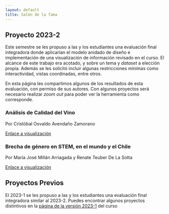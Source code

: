 ```yaml
---
layout: default
title: Salón de la fama
---
```


## Proyecto 2023-2

Este semestre se les propuso a las y los estudiantes una evaluación final integradora donde aplicarían el modelo anidado de diseño e implementación de una visualización de información revisado en el curso.
El alcance de este trabajo era acotado, y sobre un tema y _dataset_ a elección propia. Además se les solicitó incluir algunas restricciones mínimas como interactividad, vistas coordinadas, entre otros.

En esta página les compartimos algunos de los resultados de esta evaluación, con permiso de sus autores. Con algunos proyectos será necesario realizar _zoom out_ para poder ver la herramienta como corresponde.

<div class="cards-layout" markdown="1">

<div class="rol-card" markdown="1">

### Análisis de Calidad del Vino

Por Cristóbal Osvaldo Avendaño Zamorano

[Enlace a visualización](https://puc-infovis.github.io/version-2023-2/salon_de_la_fama/wine/)

</div>

<div class="rol-card" markdown="1">

### Brecha de género en STEM, en el mundo y el Chile

Por María José Millán Arriagada  y Renate Teuber De La Sotta

[Enlace a visualización](https://puc-infovis.github.io/version-2023-2/salon_de_la_fama/brecha_stem/)

</div>




</div>


## Proyectos Previos

El 2023-1 se les propuso a las y los estudiantes una evaluación final integradora similar al 2023-2. Puedes encontrar algunos proyectos distintivos en la [página de la versión 2023-1](https://puc-infovis.github.io/version-2023-1/salon_de_la_fama.html) del curso
